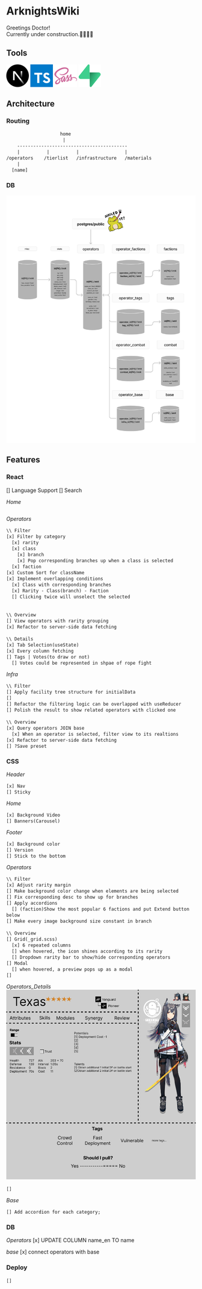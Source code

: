 # ArknightsWiki

Greetings Doctor!\
Currently under construction.👷‍♂️🔨🚧

## Tools

![Next.js](./public/docs/next-js.svg)
![Typescript](./public/docs/typescript.svg)
![Sass](./public/docs/sass.svg)
![Supabase](./public/docs/supabase.svg)

## Architecture

### Routing

```
                    home
                     |
    -----------------------------------------
    |          |          |                 |
/operators    /tierlist   /infrastructure   /materials
    |
  [name]
```

### DB

![db_flow](./public/docs/db_flow.png)

## Features

### React

[] Language Support
[] Search

_Home_

```

```

_Operators_

```
\\ Filter
[x] Filter by category
  [x] rarity
  [x] class
    [x] branch
    [x] Pop corresponding branches up when a class is selected
  [x] faction
[x] Custom Sort for className
[x] Implement overlapping conditions
  [x] Class with corresponding branches
  [x] Rarity - Class(branch) - Faction
  [] Clicking twice will unselect the selected


\\ Overview
[] View operators with rarity grouping
[x] Refactor to server-side data fetching

\\ Details
[x] Tab Selection(useState)
[x] Every column fetching
[] Tags | Votes(to draw or not)
  [] Votes could be represented in shpae of rope fight
```

_Infra_

```
\\ Filter
[] Apply facility tree structure for initialData
[]
[] Refactor the filtering logic can be overlapped with useReducer
[] Polish the result to show related operators with clicked one

\\ Overview
[x] Query operators JOIN base
  [x] When an operator is selected, filter view to its realtions
[x] Refactor to server-side data fetching
[] ?Save preset
```

### CSS

_Header_

```
[x] Nav
[] Sticky
```

_Home_

```
[x] Background Video
[] Banners(Carousel)
```

_Footer_

```
[x] Background color
[] Version
[] Stick to the bottom
```

_Operators_

```
\\ Filter
[x] Adjust rarity margin
[] Make background color change when elements are being selected
[] Fix corresponding desc to show up for branches
[] Apply accordions
  [] (faction)Show the most popular 6 factions and put Extend button below
[] Make every image background size constant in branch

\\ Overview
[] Grid(_grid.scss)
  [x] 6 repeated columns
  [] when hovered, the icon shines according to its rarity
  [] Dropdown rarity bar to show/hide corresponding operators
[] Modal
  [] when hovered, a preview pops up as a modal
[]
```

_Operators_Details_
![details_layout](./public/docs/details_layout.png)

```
[]
```

_Base_

```
[] Add accordion for each category;
```

### DB

_Operators_
[x] UPDATE COLUMN name_en TO name

_base_
[x] connect operators with base

### Deploy

```
[]
```
